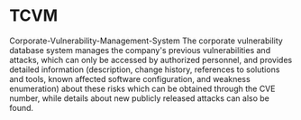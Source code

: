 # TCVM
Corporate-Vulnerability-Management-System
The corporate vulnerability database system manages the company's previous vulnerabilities and attacks, which can only be accessed by authorized personnel, and provides detailed information (description, change history, references to solutions and tools, known affected software configuration, and weakness enumeration) about these risks which can be obtained through the CVE number, while details about new publicly released attacks can also be found.
